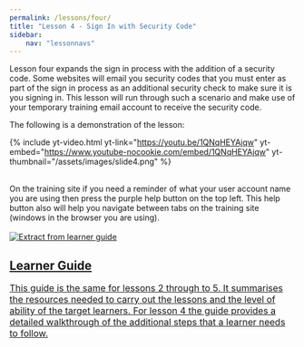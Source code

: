 ```yaml
---
permalink: /lessons/four/
title: "Lesson 4 - Sign In with Security Code"
sidebar:
    nav: "lessonnavs"
---
```


Lesson four expands the sign in process with the addition of a security code. Some websites will email you security codes that you must enter as part of the sign in process as an additional security check to make sure it is you signing in. This lesson will run through such a scenario and make use of your temporary training email account to receive the security code.

The following is a demonstration of the lesson:

{% include yt-video.html yt-link="https://youtu.be/1QNqHEYAjqw" yt-embed="https://www.youtube-nocookie.com/embed/1QNqHEYAjqw" yt-thumbnail="/assets/images/slide4.png" %}

<br>
On the training site if you need a reminder of what your user account name you are using then press the purple help button on the top left. This help button also will help you navigate between tabs on the training site (windows in the browser you are using).

<div style="text-align:center"><i class="fas fa-question-circle fa-hover-beat" style="color:rgb(232,50,131);font-size:48pt;"></i></div>

<br>
<div class="lesson-container">
<a class="lessonlink" href="{{ 'assets/downloads/Lesson2345-LearnerGuide.docx' | relative_url }}">
<div class="lesson-wrapper-flex">
<div class="lesson-img">
<img src="{{ 'assets/images/learner_guide.png' | relative_url }}"  alt="Extract from learner guide"></div>
<div class="lesson-text">
<h2 class="lesson-title">Learner Guide</h2>
<div class="lesson-desc" style="font-size:12pt">This guide is the same for lessons 2 through to 5. It summarises the resources needed to carry out the lessons and the level of ability of the target learners. For lesson 4 the guide provides a detailed walkthrough of the additional steps that a learner needs to follow. </div>
</div>
</div>
</a>
</div>
